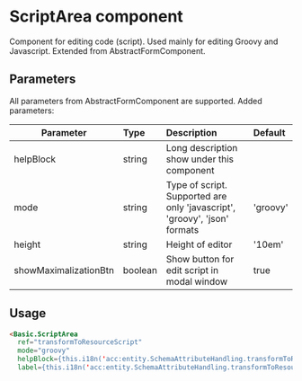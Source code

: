 # ScriptArea component

Component for editing code (script). Used mainly for editing Groovy and Javascript. Extended from AbstractFormComponent.

## Parameters
All parameters from AbstractFormComponent are supported. Added parameters:

| Parameter | Type | Description | Default  |
| --- | :--- | :--- | :--- |
| helpBlock  | string   | Long description show under this component|  |
| mode  | string   | Type of script. Supported are only 'javascript', 'groovy', 'json' formats  | 'groovy' |
| height  | string   | Height of editor  | '10em' |
| showMaximalizationBtn  | boolean   | Show button for edit script in modal window  | true |

## Usage

```html
<Basic.ScriptArea
  ref="transformToResourceScript"
  mode="groovy"
  helpBlock={this.i18n('acc:entity.SchemaAttributeHandling.transformToResourceScript.help')}
  label={this.i18n('acc:entity.SchemaAttributeHandling.transformToResourceScript.label')}/>
```
